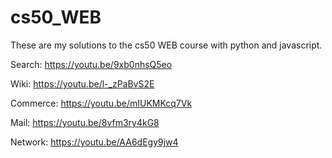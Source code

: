 # cs50_WEB
These are my solutions to the cs50 WEB course with python and javascript.

Search:
https://youtu.be/9xb0nhsQ5eo

Wiki:
https://youtu.be/l-_zPaBvS2E

Commerce:
https://youtu.be/mIUKMKcq7Vk

Mail:
https://youtu.be/8vfm3ry4kG8

Network:
https://youtu.be/AA6dEgy9jw4

